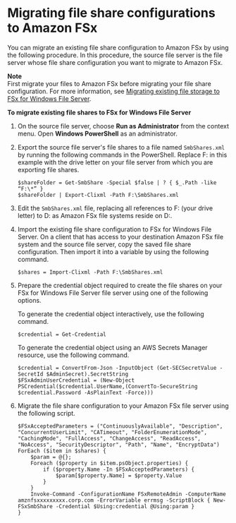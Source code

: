 # Migrating file share configurations to Amazon FSx<a name="migrate-file-share-config-to-fsx"></a>

You can migrate an existing file share configuration to Amazon FSx by using the following procedure\. In this procedure, the source file server is the file server whose file share configuration you want to migrate to Amazon FSx\.

**Note**  
First migrate your files to Amazon FSx before migrating your file share configuration\. For more information, see [Migrating existing file storage to FSx for Windows File Server](migrate-files-fsx.md)\.

**To migrate existing file shares to FSx for Windows File Server**

1. On the source file server, choose **Run as Administrator** from the context menu\. Open **Windows PowerShell** as an administrator\.

1. Export the source file server's file shares to a file named `SmbShares.xml` by running the following commands in the PowerShell\. Replace F: in this example with the drive letter on your file server from which you are exporting file shares\.

   ```
   $shareFolder = Get-SmbShare -Special $false | ? { $_.Path -like “F:\*” }
   $shareFolder | Export-Clixml -Path F:\SmbShares.xml
   ```

1. Edit the `SmbShares.xml` file, replacing all references to F: \(your drive letter\) to D: as Amazon FSx file systems reside on D:\.

1. Import the existing file share configuration to FSx for Windows File Server\. On a client that has access to your destination Amazon FSx file system and the source file server, copy the saved file share configuration\. Then import it into a variable by using the following command\.

   ```
   $shares = Import-Clixml -Path F:\SmbShares.xml
   ```

1. Prepare the credential object required to create the file shares on your FSx for Windows File Server file server using one of the following options\.

   To generate the credential object interactively, use the following command\.

   ```
   $credential = Get-Credential
   ```

   To generate the credential object using an AWS Secrets Manager resource, use the following command\.

   ```
   $credential = ConvertFrom-Json -InputObject (Get-SECSecretValue -SecretId $AdminSecret).SecretString
   $FSxAdminUserCredential = (New-Object PSCredential($credential.UserName,(ConvertTo-SecureString $credential.Password -AsPlainText -Force)))
   ```

1. Migrate the file share configuration to your Amazon FSx file server using the following script\.

   ```
   $FSxAcceptedParameters = ("ContinuouslyAvailable", "Description", "ConcurrentUserLimit", "CATimeout", "FolderEnumerationMode", "CachingMode", "FullAccess", "ChangeAccess", "ReadAccess", "NoAccess", "SecurityDescriptor", "Path", "Name", "EncryptData")
   ForEach ($item in $shares) {
       $param = @{};
       Foreach ($property in $item.psObject.properties) {
           if ($property.Name -In $FSxAcceptedParameters) {
               $param[$property.Name] = $property.Value
           }
       }
       Invoke-Command -ConfigurationName FSxRemoteAdmin -ComputerName amznfsxxxxxxxxx.corp.com -ErrorVariable errmsg -ScriptBlock { New-FSxSmbShare -Credential $Using:credential @Using:param }
   }
   ```